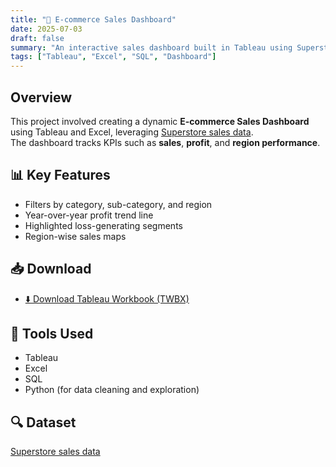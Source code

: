 ```yaml
---
title: "🛒 E-commerce Sales Dashboard"
date: 2025-07-03
draft: false
summary: "An interactive sales dashboard built in Tableau using Superstore data, with supporting analysis."
tags: ["Tableau", "Excel", "SQL", "Dashboard"]
---
```


## Overview

This project involved creating a dynamic **E-commerce Sales Dashboard** using Tableau and Excel, leveraging [Superstore sales data](https://www.kaggle.com/datasets/rohitsahoo/sales-forecasting).  
The dashboard tracks KPIs such as **sales**, **profit**, and **region performance**.

## 📊 Key Features

- Filters by category, sub-category, and region
- Year-over-year profit trend line
- Highlighted loss-generating segments
- Region-wise sales maps

## 📥 Download

- [⬇️ Download Tableau Workbook (TWBX)](/tableau/ecommerce_interactive_dashboard.twbx)

## 📌 Tools Used

- Tableau
- Excel
- SQL
- Python (for data cleaning and exploration)

## 🔍 Dataset

[Superstore sales data](https://www.kaggle.com/datasets/rohitsahoo/sales-forecasting)
